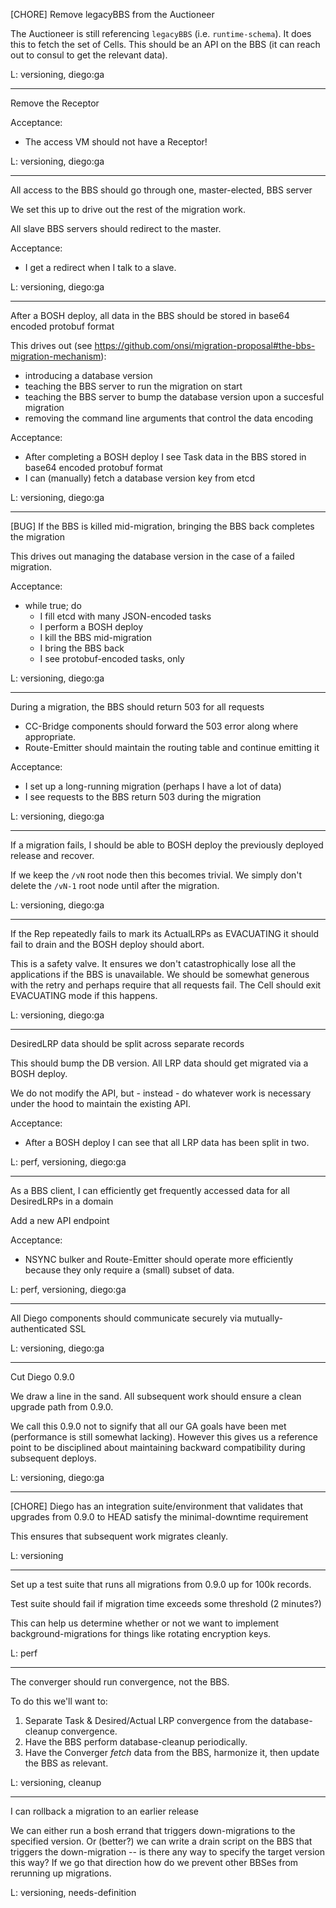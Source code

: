 [CHORE] Remove legacyBBS from the Auctioneer

The Auctioneer is still referencing `legacyBBS` (i.e. `runtime-schema`).  It does this to fetch the set of Cells.  This should be an API on the BBS (it can reach out to consul to get the relevant data).

L: versioning, diego:ga

---

Remove the Receptor

Acceptance:
- The access VM should not have a Receptor!

L: versioning, diego:ga

---

All access to the BBS should go through one, master-elected, BBS server

We set this up to drive out the rest of the migration work.

All slave BBS servers should redirect to the master.

Acceptance: 
- I get a redirect when I talk to a slave.

L: versioning, diego:ga

---

After a BOSH deploy, all data in the BBS should be stored in base64 encoded protobuf format

This drives out (see https://github.com/onsi/migration-proposal#the-bbs-migration-mechanism):

- introducing a database version
- teaching the BBS server to run the migration on start
- teaching the BBS server to bump the database version upon a succesful migration
- removing the command line arguments that control the data encoding

Acceptance:
- After completing a BOSH deploy I see Task data in the BBS stored in base64 encoded protobuf format
- I can (manually) fetch a database version key from etcd

L: versioning, diego:ga

---

[BUG] If the BBS is killed mid-migration, bringing the BBS back completes the migration

This drives out managing the database version in the case of a failed migration.

Acceptance:
- while true; do
    - I fill etcd with many JSON-encoded tasks
    - I perform a BOSH deploy
    - I kill the BBS mid-migration
    - I bring the BBS back
    - I see protobuf-encoded tasks, only

L: versioning, diego:ga

---

During a migration, the BBS should return 503 for all requests

- CC-Bridge components should forward the 503 error along where appropriate.
- Route-Emitter should maintain the routing table and continue emitting it

Acceptance:
- I set up a long-running migration (perhaps I have a lot of data)
- I see requests to the BBS return 503 during the migration

L: versioning, diego:ga

---

If a migration fails, I should be able to BOSH deploy the previously deployed release and recover.

If we keep the `/vN` root node then this becomes trivial.  We simply don't delete the `/vN-1` root node until after the migration.

L: versioning, diego:ga

---

If the Rep repeatedly fails to mark its ActualLRPs as EVACUATING it should fail to drain and the BOSH deploy should abort.

This is a safety valve.  It ensures we don't catastrophically lose all the applications if the BBS is unavailable.  We should be somewhat generous with the retry and perhaps require that all requests fail.  The Cell should exit EVACUATING mode if this happens.

L: versioning, diego:ga

---

DesiredLRP data should be split across separate records

This should bump the DB version.  All LRP data should get migrated via a BOSH deploy.

We do not modify the API, but - instead - do whatever work is necessary under the hood to maintain the existing API.

Acceptance:
- After a BOSH deploy I can see that all LRP data has been split in two.

L: perf, versioning, diego:ga

---

As a BBS client, I can efficiently get frequently accessed data for all DesiredLRPs in a domain

Add a new API endpoint

Acceptance:
- NSYNC bulker and Route-Emitter should operate more efficiently because they only require a (small) subset of data.

L: perf, versioning, diego:ga

---

All Diego components should communicate securely via mutually-authenticated SSL

L: versioning, diego:ga

---

Cut Diego 0.9.0

We draw a line in the sand.  All subsequent work should ensure a clean upgrade path from 0.9.0.

We call this 0.9.0 not to signify that all our GA goals have been met (performance is still somewhat lacking).  However this gives us a reference point to be disciplined about maintaining backward compatibility during subsequent deploys.

L: versioning, diego:ga

---

[CHORE] Diego has an integration suite/environment that validates that upgrades from 0.9.0 to HEAD satisfy the minimal-downtime requirement

This ensures that subsequent work migrates cleanly.

L: versioning

---

Set up a test suite that runs all migrations from 0.9.0 up for 100k records.

Test suite should fail if migration time exceeds some threshold (2 minutes?)

This can help us determine whether or not we want to implement background-migrations for things like rotating encryption keys.

L: perf

---

The converger should run convergence, not the BBS.

To do this we'll want to:

1. Separate Task & Desired/Actual LRP convergence from the database-cleanup convergence.
2. Have the BBS perform database-cleanup periodically.
3. Have the Converger *fetch* data from the BBS, harmonize it, then update the BBS as relevant.

L: versioning, cleanup

---

I can rollback a migration to an earlier release

We can either run a bosh errand that triggers down-migrations to the specified version.  Or (better?) we can write a drain script on the BBS that triggers the down-migration -- is there any way to specify the target version this way?  If we go that direction how do we prevent other BBSes from rerunning up migrations.

L: versioning, needs-definition
